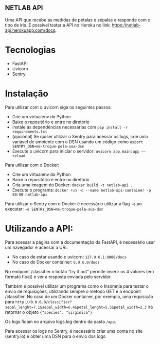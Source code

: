 ## NETLAB API

Uma API que recebe as medidas de pétalas e sépalas e responde com o tipo de iris. É possível testar a API no Heroku no link: https://netlab-api.herokuapp.com/docs.

# Tecnologias

- FastAPI
- Uvicorn
- Sentry

# Instalação

Para utilizar com o uvicorn siga os seguintes passos:

- Crie um virtualenv do Python
- Baixe o repositório e entre no diretório
- Instale as dependências necessárias com ```pip install -r requirements.txt```
- (opcional) Se quiser utilizar o Sentry para acessar os logs, crie uma variável de ambiente com o DSN usando um código como ```export SENTRY_DSN=me-troque-pela-sua-dsn```
- Execute o uvicorn para iniciar o servidor: ```uvicorn app.main:app —-reload```

Para utilizar com o Docker:

- Crie um virtualenv do Python
- Baixe o repositório e entre no diretório
- Cria uma imagem do Docker: ```docker build -t netlab-api .```
- Execute o programa: ```docker run -d --name netlab-api-container -p 80:80 netlab-api```

Para utilizar o Sentry com o Docker é necessário utilizar a flag ```-e``` ao executar: ```-e SENTRY_DSN=me-troque-pela-sua-dsn```

# Utilizando a API:

Para acessar a página com a documentação da FastAPI, é necessário usar um navegador e acessar a URL
- No caso de estar usando o uvicorn: ```127.0.0.1:8000/docs```
- No caso do Docker container: ```0.0.0.0/docs```

No endpoint /classifier o botão "try it out" permite inserir os 4 valores (em formato float) e ver a resposta enviada pelo servidor.

Também é possível utilizar um programa como o Insomnia para testar o envio de requisições, utilizando sempre o método GET e a endpoint /classifier.
No caso de um Docker container, por exemplo, uma requisição para 
```http://0.0.0.0/classifier?sepal_lenght=7.1&sepal_width=6.4&petal_lenght=5.5&petal_width=2.3``` irá retornar o objeto ```{"species": "virginica"}```

Os logs ficam no arquivo logs.log dentro da pasta ```/app```.

Para acessar os logs no Sentry, é necessário criar uma conta no site (sentry.io) e obter uma DSN para o envio dos logs.

